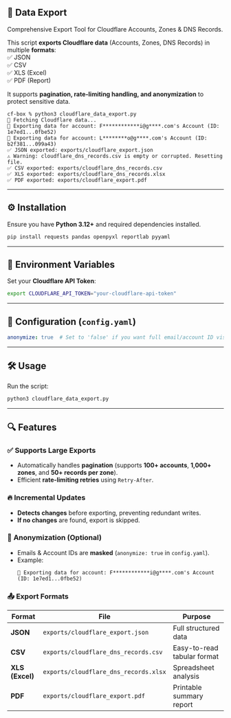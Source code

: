 ## 📌 Data Export
Comprehensive Export Tool for Cloudflare Accounts, Zones & DNS Records.

This script **exports Cloudflare data** (Accounts, Zones, DNS Records) in multiple **formats**:  
✅ JSON  
✅ CSV  
✅ XLS (Excel)  
✅ PDF (Report)

It supports **pagination, rate-limiting handling, and anonymization** to protect sensitive data.

```
cf-box % python3 cloudflare_data_export.py
📌 Fetching Cloudflare data...
📌 Exporting data for account: F************i@g****.com's Account (ID: 1e7ed1...0fbe52)
📌 Exporting data for account: L********o@g****.com's Account (ID: b2f381...099a43)
✅ JSON exported: exports/cloudflare_export.json
⚠️ Warning: cloudflare_dns_records.csv is empty or corrupted. Resetting file.
✅ CSV exported: exports/cloudflare_dns_records.csv
✅ XLS exported: exports/cloudflare_dns_records.xlsx
✅ PDF exported: exports/cloudflare_export.pdf
```

---

## ⚙️ **Installation**
Ensure you have **Python 3.12+** and required dependencies installed.

```bash
pip install requests pandas openpyxl reportlab pyyaml
```

---

## 🔑 **Environment Variables**
Set your **Cloudflare API Token**:
```bash
export CLOUDFLARE_API_TOKEN="your-cloudflare-api-token"
```

---

## 📜 **Configuration (`config.yaml`)**
```yaml
anonymize: true  # Set to 'false' if you want full email/account ID visibility
```
---

## 🛠️ **Usage**
Run the script:
```bash
python3 cloudflare_data_export.py
```

---

## 🔍 **Features**
### ✅ **Supports Large Exports**
- Automatically handles **pagination** (supports **100+ accounts**, **1,000+ zones**, and **50+ records per zone**).  
- Efficient **rate-limiting retries** using `Retry-After`.

### 🔥 **Incremental Updates**
- **Detects changes** before exporting, preventing redundant writes.  
- **If no changes** are found, export is skipped.

### 🔐 **Anonymization (Optional)**
- Emails & Account IDs are **masked** (`anonymize: true` in `config.yaml`).
- Example:
  ```
  📌 Exporting data for account: F************i@g****.com's Account (ID: 1e7ed1...0fbe52)
  ```

### 📤 **Export Formats**
| Format  | File | Purpose |
|---------|------|---------|
| **JSON** | `exports/cloudflare_export.json` | Full structured data |
| **CSV** | `exports/cloudflare_dns_records.csv` | Easy-to-read tabular format |
| **XLS (Excel)** | `exports/cloudflare_dns_records.xlsx` | Spreadsheet analysis |
| **PDF** | `exports/cloudflare_export.pdf` | Printable summary report |



